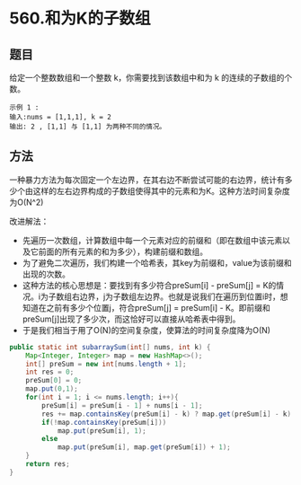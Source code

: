 # 560.和为K的子数组

## 题目
给定一个整数数组和一个整数 k，你需要找到该数组中和为 k 的连续的子数组的个数。

    示例 1 :
    输入:nums = [1,1,1], k = 2
    输出: 2 , [1,1] 与 [1,1] 为两种不同的情况。


## 方法
一种暴力方法为每次固定一个左边界，在其右边不断尝试可能的右边界，统计有多少个由这样的左右边界构成的子数组使得其中的元素和为K。这种方法时间复杂度为O(N^2)

改进解法：  
* 先遍历一次数组，计算数组中每一个元素对应的前缀和（即在数组中该元素以及它前面的所有元素的和为多少），构建前缀和数组。
* 为了避免二次遍历，我们构建一个哈希表，其key为前缀和，value为该前缀和出现的次数。
* 这种方法的核心思想是：要找到有多少符合preSum[i] - preSum[j] = K的情况。i为子数组右边界，j为子数组左边界。也就是说我们在遍历到位置i时，想知道在之前有多少个位置j，符合preSum[j] = preSum[i] - K。即前缀和preSum[j]出现了多少次，而这恰好可以直接从哈希表中得到。
* 于是我们相当于用了O(N)的空间复杂度，使算法的时间复杂度降为O(N)
```java
public static int subarraySum(int[] nums, int k) {
    Map<Integer, Integer> map = new HashMap<>();
    int[] preSum = new int[nums.length + 1];
    int res = 0;
    preSum[0] = 0;
    map.put(0,1);
    for(int i = 1; i <= nums.length; i++){
        preSum[i] = preSum[i - 1] + nums[i - 1];
        res += map.containsKey(preSum[i] - k) ? map.get(preSum[i] - k) : 0;
        if(!map.containsKey(preSum[i]))
            map.put(preSum[i], 1);
        else
            map.put(preSum[i], map.get(preSum[i]) + 1);
    }
    return res;
}

```